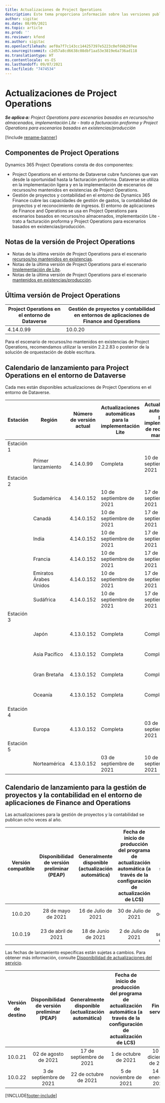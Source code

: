 ```yaml
---
title: Actualizaciones de Project Operations
description: Este tema proporciona información sobre las versiones publicadas de Dynamics 365 Project Operations.
author: sigitac
ms.date: 08/09/2021
ms.topic: article
ms.prod: ''
ms.reviewer: kfend
ms.author: sigitac
ms.openlocfilehash: aef0a7f7c143cc144257397e5223c0efd4b297ee
ms.sourcegitcommit: c2d57a8cd6638c08dbf1aa53e3819e6a736ad118
ms.translationtype: HT
ms.contentlocale: es-ES
ms.lasthandoff: 09/07/2021
ms.locfileid: "7474534"
---
```

# <a name="project-operations-updates"></a>Actualizaciones de Project Operations

_**Se aplica a:** Project Operations para escenarios basados en recursos/no almacenados, implementación Lite - trato a facturación proforma y Project Operations para escenarios basados en existencias/producción_

[!include [rename-banner](~/includes/cc-data-platform-banner.md)]

## <a name="project-operations-components"></a>Componentes de Project Operations

Dynamics 365 Project Operations consta de dos componentes:

- Project Operations en el entorno de Dataverse cubre funciones que van desde la oportunidad hasta la facturación proforma. Dataverse se utiliza en la implementación ligera y en la implementación de escenarios de recursos/no mantenidos en existencias de Project Operations.
- Gestión de proyectos y contabilidad en el entorno de Dynamics 365 Finance cubre las capacidades de gestión de gastos, la contabilidad de proyectos y el reconocimiento de ingresos. El entorno de aplicaciones de Finance and Operations se usa en Project Operations para escenarios basados en recursos/no almacenados, implementación Lite - trato a facturación proforma y Project Operations para escenarios basados en existencias/producción.

## <a name="project-operations-release-notes"></a>Notas de la versión de Project Operations
- Notas de la última versión de Project Operations para el escenario [recursos/no mantenidos en existencias](whats-new-august-2021-resource-based.md).
- Notas de la última versión de Project Operations para el escenario [Implementación de Lite](../pro/whats-new/whats-new-august-2021-lite.md).
- Notas de la última versión de Project Operations para el escenario [mantenidos en existencias/producción](../prod-pma/whats-new/whats-new-jul-2021-stocked.md).

## <a name="project-operations-latest-version"></a>Última versión de Project Operations

| Project Operations en el entorno de Dataverse | Gestión de proyectos y contabilidad en entornos de aplicaciones de Finance and Operations | 
| --- | --- |
| 4.14.0.99 | 10.0.20 |

Para el escenario de recursos/no mantenidos en existencias de Project Operations, recomendamos utilizar la versión 2.2.2.83 o posterior de la solución de orquestación de doble escritura.

## <a name="release-schedule-for-project-operations-on-dataverse-environment"></a>Calendario de lanzamiento para Project Operations en el entorno de Dataverse

Cada mes están disponibles actualizaciones de Project Operations en el entorno de Dataverse. 

| Estación | Región | Número de versión actual | Actualizaciones automáticas para la implementación Lite | Actualizaciones automáticas para implementación de recursos/no mantenida | Número de versión siguiente | Próxima versión generalmente disponible |
|-----------|-----------------------|-----------------|--------------------|---------------------|---------------------|---------------------|
| Estación 1 |   &nbsp;              |    &nbsp;       | &nbsp;             |      &nbsp;         |      &nbsp;         |      &nbsp;         |
|   &nbsp;  | Primer lanzamiento         |  4.14.0.99      | Completa           | 10 de septiembre de 2021  | Por determinar                 | 01 de octubre de 2021    |
| Estación 2 |   &nbsp;              |    &nbsp;       | &nbsp;             |      &nbsp;         |      &nbsp;         |      &nbsp;         |
|   &nbsp;  | Sudamérica         |  4.14.0.152     | 10 de septiembre de 2021 | 17 de septiembre de 2021  | Por determinar                 | 01 de octubre de 2021    |
|    &nbsp; | Canadá                |  4.14.0.152     | 10 de septiembre de 2021 | 17 de septiembre de 2021  | Por determinar                 | 01 de octubre de 2021    |
|   &nbsp;  | India                 |  4.14.0.152     | 10 de septiembre de 2021 | 17 de septiembre de 2021  | Por determinar                 | 01 de octubre de 2021    |
|   &nbsp;  | Francia                |  4.14.0.152     | 10 de septiembre de 2021 | 17 de septiembre de 2021  | Por determinar                 | 01 de octubre de 2021    |
|   &nbsp;  | Emiratos Árabes Unidos  |  4.14.0.152     | 10 de septiembre de 2021 | 17 de septiembre de 2021  | Por determinar                 | 01 de octubre de 2021    |
|   &nbsp;  | Sudáfrica          |  4.14.0.152     | 10 de septiembre de 2021 | 17 de septiembre de 2021  | Por determinar                 | 01 de octubre de 2021    |
| Estación 3 |      &nbsp;           |     &nbsp;      |     &nbsp;         |      &nbsp;         |      &nbsp;         |      &nbsp;         |
|   &nbsp;  | Japón                 |  4.13.0.152     | Completa           | Completa            | 4.14.0.152          | 10 de septiembre de 2021  |
|   &nbsp;  | Asia Pacífico          |  4.13.0.152     | Completa           | Completa            | 4.14.0.152          | 10 de septiembre de 2021  |
|   &nbsp;  | Gran Bretaña         |  4.13.0.152     | Completa           | Completa            | 4.14.0.152          | 10 de septiembre de 2021  |
|   &nbsp;  | Oceanía               |  4.13.0.152     | Completa           | Completa            | 4.14.0.152          | 10 de septiembre de 2021  |
| Estación 4 |     &nbsp;            |     &nbsp;      |     &nbsp;         |      &nbsp;         |      &nbsp;         |      &nbsp;         |
|   &nbsp;  | Europa                |  4.13.0.152     | Completa           | 03 de septiembre de 2021  | 4.14.0.152          | 17 de septiembre de 2021  |
| Estación 5 |     &nbsp;            |     &nbsp;      |     &nbsp;         |      &nbsp;         |      &nbsp;         |      &nbsp;         |
|   &nbsp;  | Norteamérica         |  4.13.0.152     | 03 de septiembre de 2021 | 10 de septiembre de 2021  | 4.14.0.152          | 24 de septiembre de 2021  |


## <a name="release-schedule-for-project-management-and-accounting-in-the-finance-and-operations-apps-environment"></a>Calendario de lanzamiento para la gestión de proyectos y la contabilidad en el entorno de aplicaciones de Finance and Operations

Las actualizaciones para la gestión de proyectos y la contabilidad se publican ocho veces al año.

|          Versión compatible          | Disponibilidad de versión preliminar (PEAP) | Generalmente disponible (actualización automática) | Fecha de inicio de producción del programa de actualización automática (a través de la configuración de actualización de LCS) |   Fin de servicio   |
|:-------------------------:|:---------------------------:|:---------------------------------:|:--------------------------------------------------------------------:|:------------------:|
|          10.0.20          |         28 de mayo de 2021        |           16 de Julio de 2021           |                             30 de Julio de 2021                             |  22 de octubre de 2021  |
|          10.0.19          |        23 de abril de 2021       |            18 de Junio de 2021           |                             2 de Julio de 2021                             | 17 de septiembre de 2021 |



Las fechas de lanzamiento específicas están sujetas a cambios. Para obtener más información, consulte [Disponibilidad de actualizaciones del servicio](/dynamics365/fin-ops-core/fin-ops/get-started/public-preview-releases?toc=%2fdynamics365%2ffinance%2ftoc.json).

|          Versión de destino          | Disponibilidad de versión preliminar (PEAP) | Generalmente disponible (actualización automática) | Fecha de inicio de producción del programa de actualización automática (a través de la configuración de actualización de LCS) |   Fin de servicio   |
|:-------------------------:|:---------------------------:|:---------------------------------:|:--------------------------------------------------------------------:|:------------------:|
|          10.0.21          |         02 de agosto de 2021     |           17 de septiembre de 2021      |                             1 de octubre de 2021                           |  10 de diciembre de 2021  |
|          10.0.22          |      3 de septiembre de 2021      |          22 de octubre de 2021         |                           5 de noviembre de 2021                           |  14 de enero de 2022  |

[!INCLUDE[footer-include](../includes/footer-banner.md)]
